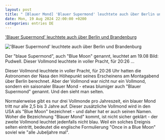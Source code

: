 ```yaml
---
layout: post
title: " [Blauer Mond] 'Blauer Supermond' leuchtete auch über Berlin und Brandenburg"
date: Mon, 19 Aug 2024 22:00:00 +0200
categories: entries DE
---
```

['Blauer Supermond' leuchtete auch über Berlin und Brandenburg](https://www.rbb24.de/panorama/beitrag/2024/08/berlin-brandenburg-blauer-supermond-vollmond-blue-moon.html)

!['Blauer Supermond' leuchtete auch über Berlin und Brandenburg](https://www.rbb24.de/content/dam/rbb/rbb/rbb24/2024/2024_08/blaulicht/BlauerMond20241.jpg.jpg/size=708x398.jpg)

Der "blaue Supermond", auch "Blue Moon" genannt, leuchtet am 19.08 Bild: Pudwell. Dieser Vollmond leuchtete in voller Pracht, für 20:26 ...

Dieser Vollmond leuchtete in voller Pracht, für 20:26 Uhr hatten die Astronomen der Nasa den Höhepunkt seines Erscheinens am Montagabend über Berlin berechnet. Aber der Vollmond war nicht nur ein Vollmond, sondern ein saisonaler Blauer Mond - etwas blumiger auch "Blauer Supermond" genannt. Und den sieht man selten.

Normalerweise gibt es nur drei Vollmonde pro Jahreszeit, ein blauer Mond tritt nur alle 2,5 bis 3 Jahre auf. Dieser zusätzliche Vollmond wird in den USA als "Blue Moon" bezeichnet - und daher hat er auch seinen Namen. Woher die Bezeichnung "Blauer Mond" kommt, ist nicht sicher geklärt - der zweite Vollmond leuchtet jedenfalls nicht blau. Weil ein solches Ereignis selten eintritt, bedeutet die englische Formulierung "Once in a Blue Moon" soviel wie "alle Jubeljahre mal".

